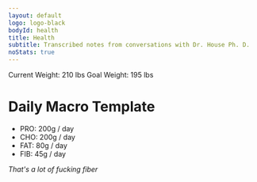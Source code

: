 ```yaml
---
layout: default
logo: logo-black
bodyId: health
title: Health
subtitle: Transcribed notes from conversations with Dr. House Ph. D.
noStats: true
---
```


Current Weight: 210 lbs
Goal Weight: 195 lbs

# Daily Macro Template

- PRO: 200g / day
- CHO: 200g / day
- FAT:  80g / day
- FIB:  45g / day

_That's a lot of fucking fiber_

